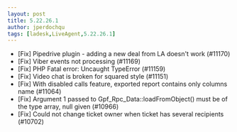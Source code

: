 ```yaml
---
layout: post
title: 5.22.26.1
author: jperdochqu
tags: [ladesk,LiveAgent,5.22.26.1]
---
```


- [Fix] Pipedrive plugin - adding a new deal from LA doesn't work (#11170)
- [Fix] Viber events not processing (#11169)
- [Fix] PHP Fatal error: Uncaught TypeError (#11159)
- [Fix] Video chat is broken for squared style (#11151)
- [Fix] With disabled calls feature, exported report contains only columns name (#11064)
- [Fix] Argument 1 passed to Gpf_Rpc_Data::loadFromObject() must be of the type array, null given (#10966)
- [Fix] Could not change ticket owner when ticket has several recipients (#10702)
